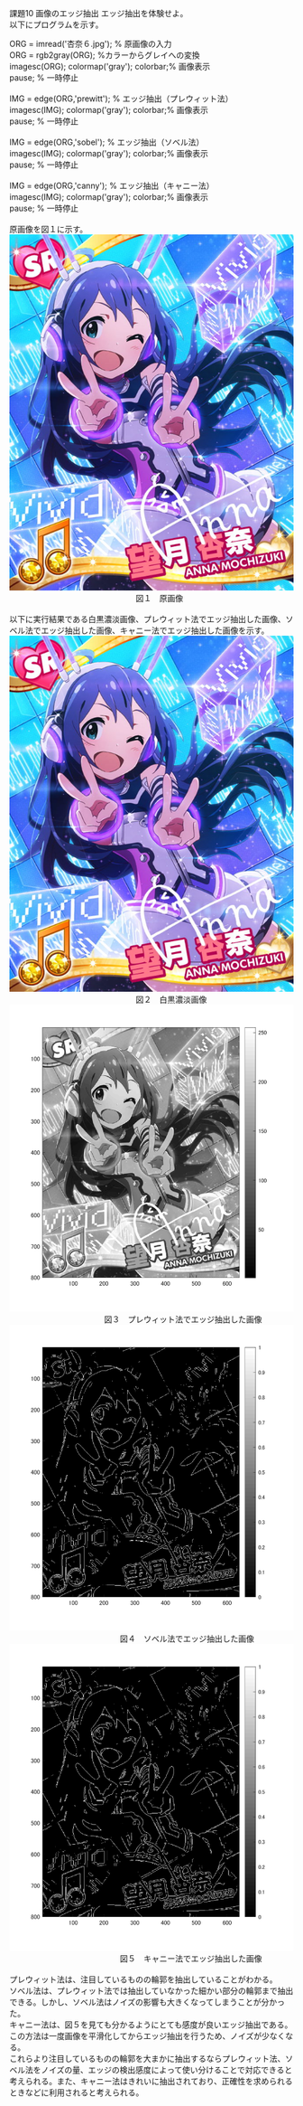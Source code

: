 課題10 画像のエッジ抽出 
エッジ抽出を体験せよ。<br>以下にプログラムを示す。<br>

ORG = imread('杏奈６.jpg'); % 原画像の入力<br>
ORG = rgb2gray(ORG); %カラーからグレイへの変換<br>
imagesc(ORG); colormap('gray'); colorbar;% 画像表示<br>
pause; % 一時停止<br>
<br>
IMG = edge(ORG,'prewitt'); % エッジ抽出（プレウィット法）<br>
imagesc(IMG); colormap('gray'); colorbar;% 画像表示<br>
pause; % 一時停止<br>
<br>
IMG = edge(ORG,'sobel'); % エッジ抽出（ソベル法）<br>
imagesc(IMG); colormap('gray'); colorbar;% 画像表示<br>
pause; % 一時停止<br>
<br>
IMG = edge(ORG,'canny'); % エッジ抽出（キャニー法）<br>
imagesc(IMG); colormap('gray'); colorbar;% 画像表示<br>
pause; % 一時停止<br>
<br>
原画像を図１に示す。<br>
![原画像](https://github.com/Tomoyuki-Soma/lecture_image_processing/blob/master/kadai10/杏奈６.jpg)<br> 
　　　　　　　　　　　　　　　　図１　原画像<br>
<br>
以下に実行結果である白黒濃淡画像、プレウィット法でエッジ抽出した画像、ソベル法でエッジ抽出した画像、キャニー法でエッジ抽出した画像を示す。<br>
![原画像](https://github.com/Tomoyuki-Soma/lecture_image_processing/blob/master/kadai10/杏奈６.jpg)<br> 
　　　　　　　　　　　　　　　　図２　白黒濃淡画像<br>
![原画像](https://github.com/Tomoyuki-Soma/lecture_image_processing/blob/master/kadai10/Image0.png)<br> 
　　　　　　　　　　　　図３　プレウィット法でエッジ抽出した画像<br>
![原画像](https://github.com/Tomoyuki-Soma/lecture_image_processing/blob/master/kadai10/Image1.png)<br> 
　　　　　　　　　　　　　　図４　ソベル法でエッジ抽出した画像<br>
![原画像](https://github.com/Tomoyuki-Soma/lecture_image_processing/blob/master/kadai10/Image2.png)<br> 
　　　　　　　　　　　　　　図５　キャニー法でエッジ抽出した画像<br>
<br>
プレウィット法は、注目しているものの輪郭を抽出していることがわかる。<br>
ソベル法は、プレウィット法では抽出していなかった細かい部分の輪郭まで抽出できる。しかし、ソベル法はノイズの影響も大きくなってしまうことが分かった。<br>
キャニー法は、図５を見ても分かるようにとても感度が良いエッジ抽出である。この方法は一度画像を平滑化してからエッジ抽出を行うため、ノイズが少なくなる。<br>
これらより注目しているものの輪郭を大まかに抽出するならプレウィット法、ソベル法をノイズの量、エッジの検出感度によって使い分けることで対応できると
考えられる。また、キャニー法はきれいに抽出されており、正確性を求められるときなどに利用されると考えられる。<br>
